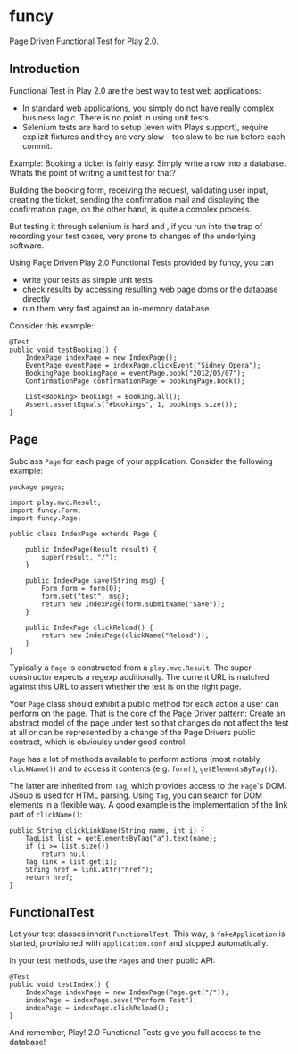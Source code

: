 funcy
=====

Page Driven Functional Test for Play 2.0. 

Introduction
------------

Functional Test in Play 2.0 are the best way to test web applications:

* In standard web applications, you simply do not have really complex business logic. There is no point in using unit tests.
* Selenium tests are hard to setup (even with Plays support), require explizit fixtures and they are very slow - too slow to be run before each commit.

Example: Booking a ticket is fairly easy: Simply write a row into a database.
Whats the point of writing a unit test for that?

Building the booking form, receiving the request, validating user input, creating the ticket,
sending the confirmation mail and displaying the confirmation page, on the other hand, is quite a
complex process.

But testing it through selenium is hard and , if you run into the trap of recording your test cases,
very prone to changes of the underlying software.

Using Page Driven Play 2.0 Functional Tests provided by funcy, you can
* write your tests as simple unit tests
* check results by accessing resulting web page doms or the database directly
* run them very fast against an in-memory database.

Consider this example:

	@Test
	public void testBooking() {
		IndexPage indexPage = new IndexPage();
		EventPage eventPage = indexPage.clickEvent("Sidney Opera");
		BookingPage bookingPage = eventPage.book("2012/05/07");
		ConfirmationPage confirmationPage = bookingPage.book();

		List<Booking> bookings = Booking.all();
		Assert.assertEquals("#bookings", 1, bookings.size());
	}

Page
----

Subclass `Page` for each page of your application. Consider the following example:

	package pages;
	
	import play.mvc.Result;
	import funcy.Form;
	import funcy.Page;
	
	public class IndexPage extends Page {
	
		public IndexPage(Result result) {
			super(result, "/");
		}
	
		public IndexPage save(String msg) {
			Form form = form(0);
			form.set("test", msg);
			return new IndexPage(form.submitName("Save"));
		}
	
		public IndexPage clickReload() {
			return new IndexPage(clickName("Reload"));
		}
	}
	
Typically a `Page` is constructed from a `play.mvc.Result`. The super-constructor expects 
a regexp additionally. The current URL is matched against this URL to assert whether
the test is on the right page.

Your `Page` class should exhibit a public method for each action a user can perform on 
the page. That is the core of the Page Driver pattern: Create an abstract model of the page 
under test so that changes do not affect the test at all or can be represented by a change
of the Page Drivers public contract, which is obvioulsy under good control.

`Page` has a lot of methods available to perform actions (most notably, `clickName()`)
and to access it contents (e.g. `form()`, `getElementsByTag()`). 

The latter are inherited from `Tag`, which provides access to the `Page`'s DOM. 
JSoup is used for HTML parsing. Using `Tag`, you can search for DOM elements in a flexible
way. A good example is the implementation of the link part of `clickName()`:

	public String clickLinkName(String name, int i) {
		TagList list = getElementsByTag("a").text(name);
		if (i >= list.size())
			return null;
		Tag link = list.get(i);
		String href = link.attr("href");
		return href;
	}

FunctionalTest
--------------

Let your test classes inherit `FunctionalTest`. This way, a `fakeApplication` is started, 
provisioned with `application.conf` and stopped automatically.

In your test methods, use the `Page`s and their public API:

	@Test
	public void testIndex() {
		IndexPage indexPage = new IndexPage(Page.get("/"));
		indexPage = indexPage.save("Perform Test");
		indexPage = indexPage.clickReload();
	}

And remember, Play! 2.0 Functional Tests give you full access to the database!	